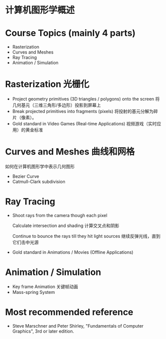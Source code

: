 # 计算机图形学概述 
# Course Topics (mainly 4 parts)
- Rasterization
- Curves and Meshes
- Ray Tracing
- Animation / Simulation

# Rasterization 光栅化
- Project geometry primitives (3D triangles / polygons) onto the screen 将几何基元（三维三角形/多边形）投影到屏幕上
- Break projected primitives into fragments (pixels) 将投射的基元分解为碎片（像素）。
- Gold standard in Video Games (Real-time Applications) 视频游戏（实时应用）的黄金标准

# Curves and Meshes 曲线和网格
如何在计算机图形学中表示几何图形
- Bezier Curve
- Catmull-Clark subdivision

# Ray Tracing
- Shoot rays from the camera though each pixel

    Calculate intersection and shading 计算交叉点和阴影

    Continue to bounce the rays till they hit light sources 继续反弹光线，直到它们击中光源

- Gold standard in Animations / Movies (Offline Applications)

# Animation / Simulation
- Key frame Animation 关键帧动画
- Mass-spring System

# Most recommended reference
- Steve Marschner and Peter Shirley, "Fundamentals of Computer Graphics", 3rd or later edition.